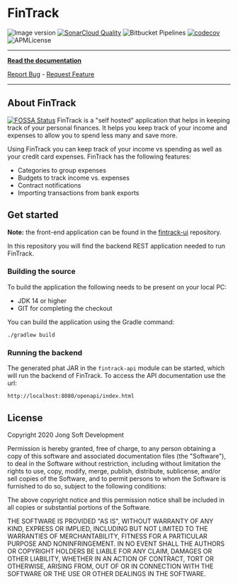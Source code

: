 # FinTrack
![Image version](https://img.shields.io/docker/v/gjong/fintrack?sort=semver)
[![SonarCloud Quality](https://sonarcloud.io/api/project_badges/measure?project=com.jongsoft.finance%3Acashflow&metric=alert_status&?style=flat-square)](https://sonarcloud.io/dashboard?id=com.jongsoft.finance%3Acashflow)
![Bitbucket Pipelines](https://img.shields.io/bitbucket/pipelines/jongsoftdev/fintrack-application/master)
[![codecov](https://codecov.io/bb/jongsoftdev/fintrack-application/branch/master/graph/badge.svg)](https://codecov.io/bb/jongsoftdev/fintrack-application)
![APMLicense](https://img.shields.io/apm/l/vim-mode.svg?style=flat-square)

-----------------------

**[Read the documentation](https://fintrack.jongsoft.com/)**

[Report Bug](https://jongsoftdev.atlassian.net/issues/?jql=issuetype%20%3D%20Bug%20AND%20project%20%3D%20FIN%20AND%20resolution%20%3D%20Unresolved%20ORDER%20BY%20priority%20DESC) - [Request Feature](https://jongsoftdev.atlassian.net/browse/FIN-23?jql=issuetype%20%3D%20Story%20AND%20project%20%3D%20FIN%20AND%20resolution%20%3D%20Unresolved%20ORDER%20BY%20priority%20DESC)

-----------------------

## About FinTrack
[![FOSSA Status](https://app.fossa.com/api/projects/git%2Bbitbucket.org%2Fjongsoftdev%2Ffintrack-application.svg?type=small)](https://app.fossa.com/projects/git%2Bbitbucket.org%2Fjongsoftdev%2Ffintrack-application?ref=badge_small)
FinTrack is a "self hosted" application that helps in keeping track of your personal finances. It helps you keep track
of your income and expenses to allow you to spend less many and save more.

Using FinTrack you can keep track of your income vs spending as well as your credit card expenses. FinTrack has the 
following features:

* Categories to group expenses
* Budgets to track income vs. expenses
* Contract notifications
* Importing transactions from bank exports

## Get started

**Note:** the front-end application can be found in the [fintrack-ui](https://bitbucket.org/jongsoftdev/fintrack-ui) repository.

In this repository you will find the backend REST application needed to run FinTrack.

### Building the source

To build the application the following needs to be present on your local PC:

* JDK 14 or higher
* GIT for completing the checkout

You can build the application using the Gradle command:

    ./gradlew build

### Running the backend

The generated phat JAR in the ```fintrack-api``` module can be started, which will run the backend of FinTrack. To access the
API documentation use the url:

    http://localhost:8080/openapi/index.html

## License
Copyright 2020 Jong Soft Development

Permission is hereby granted, free of charge, to any person obtaining a copy of this software and 
associated documentation files (the "Software"), to deal in the Software without restriction, including 
without limitation the rights to use, copy, modify, merge, publish, distribute, sublicense, and/or sell
copies of the Software, and to permit persons to whom the Software is furnished to do so, subject to 
the following conditions:

The above copyright notice and this permission notice shall be included in all copies or substantial 
portions of the Software.

THE SOFTWARE IS PROVIDED "AS IS", WITHOUT WARRANTY OF ANY KIND, EXPRESS OR IMPLIED, INCLUDING BUT NOT
LIMITED TO THE WARRANTIES OF MERCHANTABILITY, FITNESS FOR A PARTICULAR PURPOSE AND NONINFRINGEMENT. 
IN NO EVENT SHALL THE AUTHORS OR COPYRIGHT HOLDERS BE LIABLE FOR ANY CLAIM, DAMAGES OR OTHER LIABILITY, 
WHETHER IN AN ACTION OF CONTRACT, TORT OR OTHERWISE, ARISING FROM, OUT OF OR IN CONNECTION WITH THE SOFTWARE 
OR THE USE OR OTHER DEALINGS IN THE SOFTWARE.
